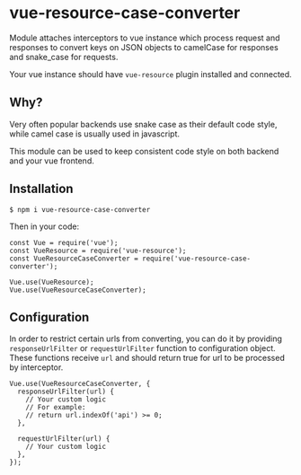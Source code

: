 # vue-resource-case-converter

Module attaches interceptors to vue instance which process request and responses
to convert keys on JSON objects to camelCase for responses and snake_case for requests.

Your vue instance should have `vue-resource` plugin installed and connected.

## Why?

Very often popular backends use snake case as their default code style,
while camel case is usually used in javascript.

This module can be used to keep consistent code style on both backend and your vue frontend.

## Installation

    $ npm i vue-resource-case-converter

Then in your code:

    const Vue = require('vue');
    const VueResource = require('vue-resource');
    const VueResourceCaseConverter = require('vue-resource-case-converter');

    Vue.use(VueResource);
    Vue.use(VueResourceCaseConverter);

## Configuration

In order to restrict certain urls from converting,
you can do it by providing `responseUrlFilter` or `requestUrlFilter` function to
configuration object. These functions receive `url` and should return true for url
to be processed by interceptor.

    Vue.use(VueResourceCaseConverter, {
      responseUrlFilter(url) {
        // Your custom logic
        // For example:
        // return url.indexOf('api') >= 0;
      },

      requestUrlFilter(url) {
        // Your custom logic
      },
    });
